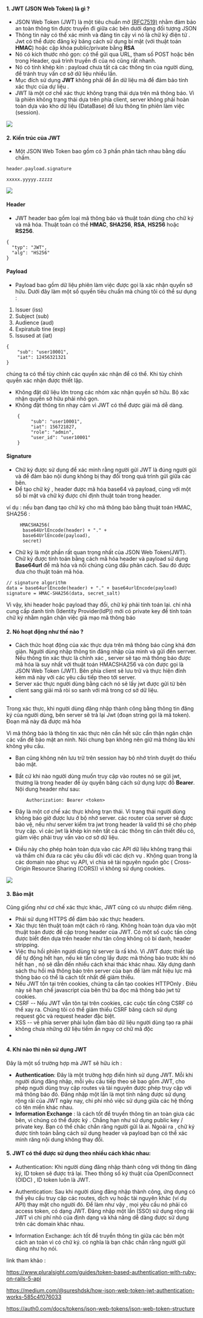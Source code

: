 #### 1. JWT (JSON Web Token) là gì ?
- JSON Web Token (JWT) là một tiêu chuẩn mở [(RFC7519)](https://tools.ietf.org/html/rfc7519) nhằm đảm bảo an toàn thông tin được truyền đi giữa các bên dưới dạng đối tượng JSON
- Thông tin này có thể xác minh và đáng tin cậy vì nó là chữ ký điện tử . Jwt có thể được đăng ký băng cách sử dụng bí mật (với  thuật toán **HMAC**) hoặc cặp khóa public/private bằng **RSA**   
- Nó có kích  thước nhỏ gọn:   có thể gửi qua URL, tham số POST hoặc bên trong Header, quá trình truyền đi của nó cũng rất nhanh.
- Nó có tính khép kín :  payload chưa tất cả các thông tin của người dùng, để tránh truy vấn cơ sở dữ liệu nhiều lần.
- Mục đích sử dụng **JWT**   không phải để ẩn dữ liệu  mà để đảm bảo tính xác thực của dự liệu . 
- JWT là một cơ chế  xác thực không trạng thái  dựa trên mã thông  báo. Vì là phiên không trạng thái dựa trên phía client, server không phải hoàn toàn dựa vào  kho dữ liệu (DataBase) để lưu thông tin phiên làm việc (session).


![](https://images.viblo.asia/a983b6f6-db22-4657-9e39-dd43c75f0a89.png)


#### 2. Kiến trúc của JWT
- Một JSON Web Token bao gồm có 3 phần phân tách nhau bằng dấu chấm.

```
header.payload.signature

xxxxx.yyyyy.zzzzz

```

![](https://images.viblo.asia/e8a60783-3c1d-47a4-b3df-eca49c1a371b.png)


#### Header
- JWT header bao gồm loại mã thông báo và thuật toán dùng cho chữ ký và mã hóa. Thuật toán có thể **HMAC**, **SHA256**, **RSA**, **HS256** hoặc **RS256**.

```
{
  "typ": "JWT",
  "alg": "HS256"
}
```

#### Payload
 - Payload bao gồm dữ liệu phiên làm việc được gọi là xác nhận quyền sở hữu. Dưới đây làm một số quyền tiêu chuẩn mà chúng tôi có thể sư dụng :

1. Issuer (iss)
2. Subject (sub)
3. Audience (aud)
4. Expiratuib tine (exp)
5. Issused at (iat)



```
{
    "sub": "user10001",
    "iat": 12456321321
}
```
chúng ta có thể tùy chỉnh các  quyền xác nhận để có thể. Khi tùy chỉnh quyền xác nhận được thiết lập.

- Không đặt dữ liệu lớn trong các nhóm xác nhận quyền sở hữu. Bộ xác nhận quyền sở hữu phải nhỏ gọn.
- Không đặt thông tin nhạy cảm vì JWT có thể được giải mã dễ dàng.

```
    {
         "sub": "user10001",
         "iat": 156721827,
         "role": "admin",
         "user_id": "user10001"
    }
```

#### Signature
- Chữ ký được sử dụng để xác minh rằng người  gửi JWT là đúng người gửi và để đảm bảo nội dung  không bị thay đổi trong quá trình gửi giữa các bên.
- Để tạo chữ ký , header được mã hóa base64 và payload, cùng với một số bí mật và chữ ký được chỉ định thuật toán trong header.

ví dụ : nếu bạn đang tạo chữ ký cho mã thông báo bằng thuật toán HMAC, SHA256 :
```
     HMACSHA256(
      base64UrlEncode(header) + "." +
      base64UrlEncode(payload),
      secret)
```
- Chữ ký là một phần rất quan trọng nhất  của JSON Web Token(JWT). Chữ ký được tính toán bằng cách mã hóa header và payload sử dụng **Base64url** để mã hóa và nối chúng cùng dấu phân cách. Sau đó được đưa cho thuật toán mã hóa.

```
// signature algorithm
data = base64urlEncode(header) + "." + base64urlEncode(payload)
signature = HMAC-SHA256(data, secret_salt)
```
Vì vậy, khi header hoặc payload thay đổi, chữ ký phải tính toán lại. chỉ nhà cung cấp danh tính (Identity Provider(IdP)) mới có private key để tính toán chữ ký nhằm ngăn chặn việc giả mạo mã thông báo
#### 2. Nó  hoạt động như thế nào ?
- Cách thức hoạt động của xác thực dựa trên mã thông báo cũng khá đơn giản. Người dùng nhập thông tin đăng nhập của mình và gửi đến serrver. Nếu thông tin xác thực là chính xác , server sẽ tạo mã thông báo được  mã hóa là suy nhất với thuật toán HMACSHA256 và còn được gọi là JSON Web Token (JWT). Bên phía client sẽ lưu trữ và thực hiện đính kém mã này với các yêu cầu tiếp theo  tới server.
- Server xác thực người dùng bằng cách nó sẽ lấy jwt được gửi từ bên client sang giải mã ròi so sanh với mã trong cơ sở dữ liệu.
- 
Trong xác thực, khi người  dùng đăng nhập thành công bằng thông tin đăng ký của người dùng, bên server sẽ trả lại Jwt (đoạn string gọi là mã token). Đoạn mã này đã được mã hóa

Vì mã thông báo là thông tin xác thực nên cần hết sức cẩn thận  ngăn chặn các vấn đề bảo mật an ninh. Nói chung bạn không nên giữ mã thông lâu khi không yêu cầu.
- Bạn cũng không nên lưu trữ trên session hay bộ nhớ trình duyệt do thiếu bảo mật.
- Bất cứ khi nào người dùng muốn truy cập vào routes  nó se gửi jwt, thương là trong header để ủy quyền băng cách sử dụng lược đồ **Bearer**. Nội dung header như sau:

    ```
        Authorization: Bearer <token>
    ```


- Đây là một cơ chế xác thực không trạn thái. Vì trạng thái người dùng không báo giờ được lưu ở bộ nhớ  server. các router của server sẽ được bảo vệ, nếu như server kiểm tra jwt trong header là valid thì sẽ cho phép truy cập. vì các jwt là khép kín nên tất cả các thông tin cần thiết đều có, giảm việc phải truy vấn vào cơ sở dữ liệu.

- Điều này cho phép hoàn toàn dựa vào  các API dữ liệu không trạng thái và thấm chí đưa ra các yêu cầu đối với các dịch vụ . Không quan trong là các domain nào phục vụ API, vì chia sẻ tài nguyên  nguồn gôc ( Cross-Origin Resource Sharing (CORS)) vì không sử dụng cookies.

![](https://images.viblo.asia/8afeafaa-f1ed-4a33-8e27-c7318a0920cd.jpeg)




#### 3. Bảo mật

Cũng giống như cơ chế xác thực khác, JWT cũng có ưu nhược điểm riêng.
- Phải sử dụng HTTPS để đảm bảo xác thực headers.
- Xác thực tên thuật toán một cách rõ ràng. Không hoàn toàn dựa vào một thuật toán được đề cập trong header của JWT. Có một số cuộc tấn công được biết đén dựa trên header như tân công không có bí danh, header stripping.
- Việc thu hồi phiên ngươi dùng từ server là rấ khó. Vì JWT được thiết lập để tự động hết hạn, nếu kẻ tấn công lấy được mã thông báo trước khi nó hết hạn , nó sẽ dẫn đến nhiều cách khai thác khác nhau. Xây dựng danh sách thu hồi mã thông báo trên server của bạn để làm mất hiệu lực mã thông báo có thể là cách tốt nhất để giảm thiểu.
-  Nếu JWT tồn tại trên cookies, chúng ta cần tạo cookies HTTPOnly . Điêu này sẽ hạn chế javascript của bên thứ ba đọc mã thông báo jwt từ cookies.
-  CSRF -- Nếu JWT vẫn tôn tại trên cookies, các cuộc tấn công CSRF có thể xay ra. Chúng tôi có thể giảm thiểu CSRF băng cách sử dụng request gôc và request header đặc biệt.
-  XSS -- về phía server phải luôn đảm bảo dữ liệu người dùng tạo ra phải không chưa những dữ liệu  tiềm ấn nguy cơ chữ mã độc
-
#### 4. Khi nào thì nên sử dụng JWT
Đây là một số trường hợp mà JWT sẽ hữu ích :
- **Authentication**:  Đây là một trường hợp điển hình sử dụng JWT.  Mỗi khi người dùng đăng nhập, mỗi yêu cầu tiếp theo sẽ bao gồm JWT, cho phép nguời dùng truy cập routes và tài nguyên được phép truy cập với mã thông báo đó. Đăng nhập một lần là mọt tính năng được sử dụng rộng rãi  của JWT ngày nay, chi phí nhỏ việc sử dụng giữa các hệ thống có tên miền khác nhau.
- **Information Exchange**  : là cách tốt để truyền thông tin an toàn giưa các bên, vì chúng có thể được ký . Chắng hạn như sử dụng public key / private key. Bạn có thể chăc chắn răng người gửi là ai. Ngoài ra , chữ ký  được tính toán bằng cách sử dụng header và payload bạn có thể xác minh răng nội dung không thay đổi.

#### 5. JWT có thể được sử dụng theo nhiều cách khác nhau:
- Authentication: Khi người dùng đăng nhập thành công với thông tin đăng ký, ID token sẽ được trả lại. Theo thông số ký thuật của OpenIDconnect (OIDC) , ID token luôn là JWT.

- Authentication: Sau khi người dùng đăng nhập thành công, ứng dụng có thể yêu cầu truy cập các routes, dịch vụ hoặc tài nguyên khác (ví dụ API) thay mặt cho người đó. Để làm như vậy , mọi yêu cầu nó phải có access token, có dạng JWT. Đăng nhập một lần (SSO) sử dụng rộng rãi JWT vì chi phí nhỏ của định dạng và khả năng dễ dàng được sử dụng trên các domain khác nhau.

- Information Exchange:  ách tốt để truyền thông tin giữa các bên một cách an toàn vì có chữ ký. có nghĩa là bạn chăc chắn rằng người gửi đúng như họ nói.

link tham khảo :

https://www.pluralsight.com/guides/token-based-authentication-with-ruby-on-rails-5-api

https://medium.com/@sureshdsk/how-json-web-token-jwt-authentication-works-585c4f076033

https://auth0.com/docs/tokens/json-web-tokens/json-web-token-structure